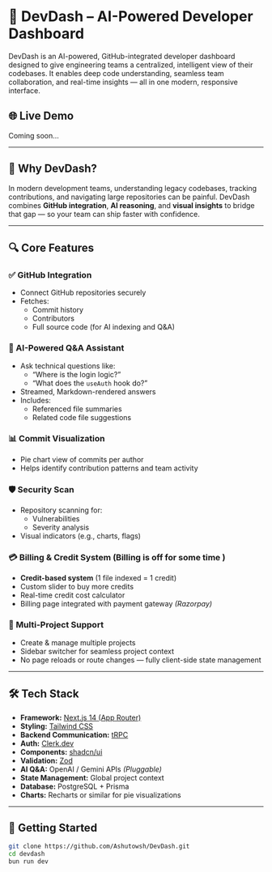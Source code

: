 # 🚀 DevDash – AI-Powered Developer Dashboard

DevDash is an AI-powered, GitHub-integrated developer dashboard designed to give engineering teams a centralized, intelligent view of their codebases. It enables deep code understanding, seamless team collaboration, and real-time insights — all in one modern, responsive interface.

## 🌐 Live Demo

Coming soon...

---

## 🧠 Why DevDash?

In modern development teams, understanding legacy codebases, tracking contributions, and navigating large repositories can be painful. DevDash combines **GitHub integration**, **AI reasoning**, and **visual insights** to bridge that gap — so your team can ship faster with confidence.

---

## 🔍 Core Features

### ✅ GitHub Integration
- Connect GitHub repositories securely
- Fetches:
  - Commit history
  - Contributors
  - Full source code (for AI indexing and Q&A)

### 🤖 AI-Powered Q&A Assistant
- Ask technical questions like:
  - “Where is the login logic?”
  - “What does the `useAuth` hook do?”
- Streamed, Markdown-rendered answers
- Includes:
  - Referenced file summaries
  - Related code file suggestions

### 📊 Commit Visualization
- Pie chart view of commits per author
- Helps identify contribution patterns and team activity

### 🛡️ Security Scan
- Repository scanning for:
  - Vulnerabilities
  - Severity analysis
- Visual indicators (e.g., charts, flags)

### 💳 Billing & Credit System (Billing is off for some time )
- **Credit-based system** (1 file indexed = 1 credit)
- Custom slider to buy more credits
- Real-time credit cost calculator
- Billing page integrated with payment gateway *(Razorpay)*

### 🧩 Multi-Project Support
- Create & manage multiple projects
- Sidebar switcher for seamless project context
- No page reloads or route changes — fully client-side state management

---

## 🛠️ Tech Stack

- **Framework:** [Next.js 14 (App Router)](https://nextjs.org/docs/app)
- **Styling:** [Tailwind CSS](https://tailwindcss.com/)
- **Backend Communication:** [tRPC](https://trpc.io/)
- **Auth:** [Clerk.dev](https://clerk.dev/)
- **Components:** [shadcn/ui](https://ui.shadcn.com/)
- **Validation:** [Zod](https://zod.dev/)
- **AI Q&A:** OpenAI / Gemini APIs *(Pluggable)*
- **State Management:** Global project context
- **Database:** PostgreSQL + Prisma
- **Charts:** Recharts or similar for pie visualizations

---

## 🧾 Getting Started

```bash
git clone https://github.com/Ashutowsh/DevDash.git
cd devdash
bun run dev
